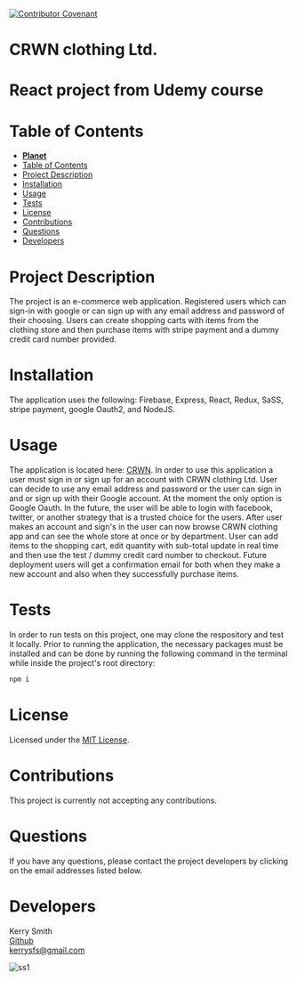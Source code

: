[![Contributor Covenant](https://img.shields.io/badge/Contributor%20Covenant-v2.0%20adopted-ff69b4.svg)](https://www.contributor-covenant.org/version/2/0/code_of_conduct/)

# **CRWN clothing Ltd.**

# **React project from Udemy course**

# Table of Contents

- [**Planet**](#planet)
- [Table of Contents](#table-of-contents)
- [Project Description](#project-description)
- [Installation](#installation)
- [Usage](#usage)
- [Tests](#tests)
- [License](#license)
- [Contributions](#contributions)
- [Questions](#questions)
- [Developers](#developers)

# Project Description

The project is an e-commerce web application. Registered users which can sign-in with google or can sign up with any email address and password of their choosing. Users can create shopping carts with items from the clothing store and then purchase items with stripe payment and a dummy credit card number provided. 

# Installation

The application uses the following: Firebase, Express, React, Redux, SaSS, stripe payment, google Oauth2, and NodeJS.

# Usage

The application is located here: [CRWN](https://react-crwn-clothing-app.herokuapp.com/). In order to use this application a user must sign in or sign up for an account with CRWN clothing Ltd.  User can decide to use any email address and password or the user can sign in and or sign up with their Google account. At the moment the only option is Google Oauth. In the future, the user will be able to login with facebook, twitter, or another strategy that is a trusted choice for the users.  After user makes an account and sign's in the user can now browse CRWN clothing app and can see the whole store at once or by department. User can add items to the shopping cart, edit quantity with sub-total update in real time and then use the test / dummy credit card number to checkout.  Future deployment users will get a confirmation email for both when they make a new account and also when they successfully purchase items. 

# Tests

In order to run tests on this project, one may clone the respository and test it locally. Prior to running the application, the necessary packages must be installed and can be done by running the following command in the terminal while inside the project's root directory:

```sh 
npm i
```

# License

Licensed under the [MIT License](https://spdx.org/licenses/MIT.html).

# Contributions

This project is currently not accepting any contributions.

# Questions

If you have any questions, please contact the project developers by clicking on the email addresses listed below.

# Developers



Kerry Smith  
[Github](https://github.com/Kerry-Jr)  
<kerrysfs@gmail.com>



![ss1](./assets/crwn.png)